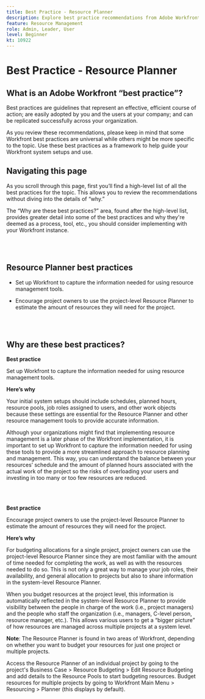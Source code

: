 ```yaml
---
title: Best Practice - Resource Planner
description: Explore best practice recommendations from Adobe Workfront experts about setting up, managing, and using Workfront’s Resource Planner.
feature: Resource Management
role: Admin, Leader, User
level: Beginner
kt: 10922
---
```


# Best Practice - Resource Planner

## What is an Adobe Workfront “best practice”? 

Best practices are guidelines that represent an effective, efficient course of action; are easily adopted by you and the users at your company; and can be replicated successfully across your organization. 

As you review these recommendations, please keep in mind that some Workfront best practices are universal while others might be more specific to the topic. Use these best practices as a framework to help guide your Workfront system setups and use.

## Navigating this page 

As you scroll through this page, first you’ll find a high-level list of all the best practices for the topic. This allows you to review the recommendations without diving into the details of “why.” 

The “Why are these best practices?” area, found after the high-level list, provides greater detail into some of the best practices and why they're deemed as a process, tool, etc., you should consider implementing with your Workfront instance. 

</br>
</br>

## Resource Planner best practices 

* Set up Workfront to capture the information needed for using resource management tools. 

* Encourage project owners to use the project-level Resource Planner to estimate the amount of resources they will need for the project. 

</br>
</br>

## Why are these best practices? 

**Best practice**

Set up Workfront to capture the information needed for using resource management tools. 

**Here’s why**

Your initial system setups should include schedules, planned hours, resource pools, job roles assigned to users, and other work objects because these settings are essential for the Resource Planner and other resource management tools to provide accurate information. 

Although your organizations might find that implementing resource management is a later phase of the Workfront implementation, it is important to set up Workfront to capture the information needed for using these tools to provide a more streamlined approach to resource planning and management. This way, you can understand the balance between your resources’ schedule and the amount of planned hours associated with the actual work of the project so the risks of overloading your users and investing in too many or too few resources are reduced. 

</br>
</br>

**Best practice**

Encourage project owners to use the project-level Resource Planner to estimate the amount of resources they will need for the project.

**Here’s why**

For budgeting allocations for a single project, project owners can use the project-level Resource Planner since they are most familiar with the amount of time needed for completing the work, as well as with the resources needed to do so. This is not only a great way to manage your job roles, their availability, and general allocation to projects but also to share information in the system-level Resource Planner. 

When you budget resources at the project level, this information is automatically reflected in the system-level Resource Planner to provide visibility between the people in charge of the work (i.e., project managers) and the people who staff the organization (i.e., managers, C-level person, resource manager, etc.). This allows various users to get a “bigger picture” of how resources are managed across multiple projects at a system level. 

**Note**: The Resource Planner is found in two areas of Workfront, depending on whether you want to budget your resources for just one project or multiple projects. 

Access the Resource Planner of an individual project by going to the project's Business Case > Resource Budgeting > Edit Resource Budgeting and add details to the Resource Pools to start budgeting resources. 
Budget resources for multiple projects by going to Workfront Main Menu > Resourcing > Planner (this displays by default).  
